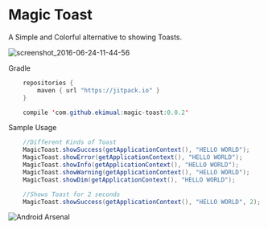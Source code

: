 Magic Toast
===========

A Simple and Colorful alternative to showing Toasts.

![screenshot_2016-06-24-11-44-56](https://cloud.githubusercontent.com/assets/16832215/16327497/20a467be-3a02-11e6-892d-0870a95c4246.jpg)

Gradle

```java
	repositories {
    	maven { url "https://jitpack.io" }
    }
```

```java
	compile 'com.github.ekimual:magic-toast:0.0.2'
```

Sample Usage

```java
	//Different Kinds of Toast
	MagicToast.showSuccess(getApplicationContext(), "HELLO WORLD");
	MagicToast.showError(getApplicationContext(), "HELLO WORLD");
	MagicToast.showInfo(getApplicationContext(), "HELLO WORLD");
	MagicToast.showWarning(getApplicationContext(), "HELLO WORLD");
	MagicToast.showDim(getApplicationContext(), "HELLO WORLD");

	//Shows Toast for 2 seconds
	MagicToast.showSuccess(getApplicationContext(), "HELLO WORLD", 2);
```

![Android Arsenal](https://android-arsenal.com/details/1/3765)
